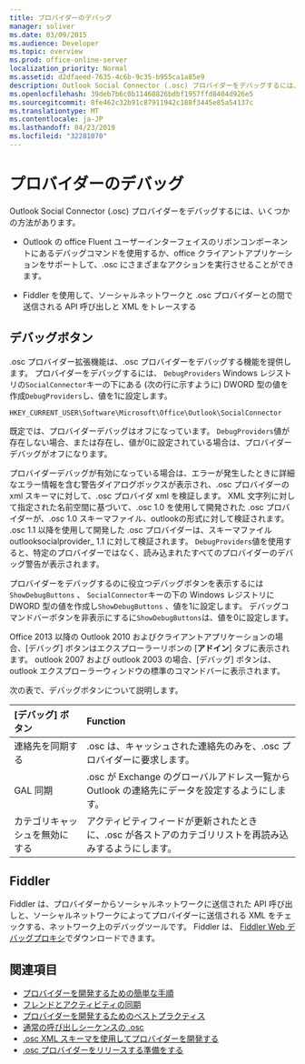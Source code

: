 ```yaml
---
title: プロバイダーのデバッグ
manager: soliver
ms.date: 03/09/2015
ms.audience: Developer
ms.topic: overview
ms.prod: office-online-server
localization_priority: Normal
ms.assetid: d2dfaeed-7635-4c6b-9c35-b955ca1a85e9
description: Outlook Social Connector (.osc) プロバイダーをデバッグするには、いくつかの方法があります。
ms.openlocfilehash: 39deb7b6c0b11460826bdbf1957ffd8404d926e5
ms.sourcegitcommit: 8fe462c32b91c87911942c188f3445e85a54137c
ms.translationtype: MT
ms.contentlocale: ja-JP
ms.lasthandoff: 04/23/2019
ms.locfileid: "32281070"
---
```

# <a name="debugging-a-provider"></a>プロバイダーのデバッグ

Outlook Social Connector (.osc) プロバイダーをデバッグするには、いくつかの方法があります。 
  
- Outlook の office Fluent ユーザーインターフェイスのリボンコンポーネントにあるデバッグコマンドを使用するか、office クライアントアプリケーションをサポートして、.osc にさまざまなアクションを実行させることができます。
    
- Fiddler を使用して、ソーシャルネットワークと .osc プロバイダーとの間で送信される API 呼び出しと XML をトレースする
    
## <a name="debug-buttons"></a>デバッグボタン

.osc プロバイダー拡張機能は、.osc プロバイダーをデバッグする機能を提供します。 プロバイダーをデバッグするには、 `DebugProviders` Windows レジストリの`SocialConnector`キーの下にある (次の行に示すように) DWORD 型の値を作成`DebugProviders`し、値を1に設定します。 
  
`HKEY_CURRENT_USER\Software\Microsoft\Office\Outlook\SocialConnector`
  
既定では、プロバイダーデバッグはオフになっています。 `DebugProviders`値が存在しない場合、または存在し、値が0に設定されている場合は、プロバイダーデバッグがオフになります。 
  
プロバイダーデバッグが有効になっている場合は、エラーが発生したときに詳細なエラー情報を含む警告ダイアログボックスが表示され、.osc プロバイダーの xml スキーマに対して、.osc プロバイダ xml を検証します。 XML 文字列に対して指定された名前空間に基づいて、.osc 1.0 を使用して開発された .osc プロバイダーが、.osc 1.0 スキーマファイル、outlookの形式に対して検証されます。 .osc 1.1 以降を使用して開発した .osc プロバイダーは、スキーマファイル outlooksocialprovider_ 1.1 に対して検証されます。 `DebugProviders`値を使用すると、特定のプロバイダーではなく、読み込まれたすべてのプロバイダーのデバッグ警告が表示されます。 
  
プロバイダーをデバッグするのに役立つデバッグボタンを表示するには`ShowDebugButtons` 、 `SocialConnector`キーの下の Windows レジストリに DWORD 型の値を作成し`ShowDebugButtons` 、値を1に設定します。 デバッグコマンドバーボタンを非表示にするに`ShowDebugButtons`は、値を0に設定します。 
  
Office 2013 以降の Outlook 2010 およびクライアントアプリケーションの場合、[デバッグ] ボタンはエクスプローラーリボンの [**アドイン**] タブに表示されます。 outlook 2007 および outlook 2003 の場合、[デバッグ] ボタンは、outlook エクスプローラーウィンドウの標準のコマンドバーに表示されます。 
  
次の表で、デバッグボタンについて説明します。
  
|**[デバッグ] ボタン**|**Function**|
|:-----|:-----|
|連絡先を同期する  <br/> |.osc は、キャッシュされた連絡先のみを、.osc プロバイダーに要求します。  <br/> |
|GAL 同期  <br/> |.osc が Exchange のグローバルアドレス一覧から Outlook の連絡先にデータを設定するようにします。  <br/> |
|カテゴリキャッシュを無効にする  <br/> |アクティビティフィードが更新されたときに、.osc が各ストアのカテゴリリストを再読み込みするようにします。  <br/> |
   
## <a name="fiddler"></a>Fiddler

Fiddler は、プロバイダーからソーシャルネットワークに送信された API 呼び出しと、ソーシャルネットワークによってプロバイダーに送信される XML をチェックする、ネットワーク上のデバッグツールです。 Fiddler は、 [Fiddler Web デバッグプロキシ](https://www.fiddler2.com/fiddler2/version.asp)でダウンロードできます。
  
## <a name="see-also"></a>関連項目

- [プロバイダーを開発するための簡単な手順](quick-steps-for-learning-to-develop-a-provider.md)  
- [フレンドとアクティビティの同期](synchronizing-friends-and-activities.md) 
- [プロバイダーを開発するためのベストプラクティス](best-practices-for-developing-a-provider.md)
- [通常の呼び出しシーケンスの .osc](osc-typical-calling-sequences.md)  
- [.osc XML スキーマを使用してプロバイダーを開発する](developing-a-provider-with-the-osc-xml-schema.md)  
- [.osc プロバイダーをリリースする準備をする](getting-ready-to-release-an-osc-provider.md)

